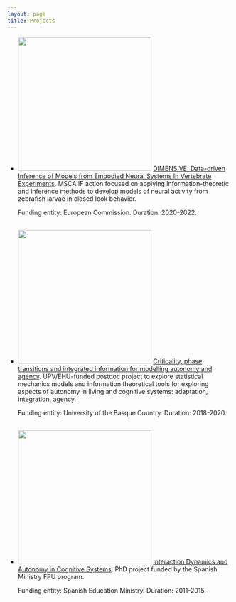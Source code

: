 ```yaml
---
layout: page
title: Projects
---
```


<ul class="posts">
<li itemscope>
    <a href="/projects/msca.html"><img src="{{ site.github.url }}/assets/img/dimensive-sussex.png" height="300"></a>
    <a href="/projects/msca.html">DIMENSIVE: Data-driven Inference of Models from Embodied Neural Systems In Vertebrate Experiments</a>. MSCA IF action focused on applying information-theoretic and inference methods to develop models of neural activity from zebrafish larvae in closed look behavior.
  <p class="post-date"><span>Funding entity: European Commission. Duration: 2020-2022.</span></p>
</li>

<br>

<li itemscope>
    <a href="/projects/ehu.html"><img src="{{ site.github.url }}/assets/img/ehu-project.png" height="300"></a>
    <a href="/projects/ehu.html">Criticality, phase transitions and integrated information for modelling autonomy and agency</a>. UPV/EHU-funded postdoc project to explore statistical mechanics models and information theoretical tools for exploring aspects of autonomy in living and cognitive systems: adaptation, integration, agency.
  <p class="post-date"><span>Funding entity: University of the Basque Country. Duration: 2018-2020.</span></p>
</li>

<br>

<li itemscope>
    <a href="/projects/phd.html"><img src="{{ site.github.url }}/assets/img/uz-project.png" height="300"></a>
    <a href="/projects/phd.html">Interaction Dynamics and Autonomy in Cognitive Systems</a>. PhD project funded by the Spanish Ministry FPU program.
  <p class="post-date"><span>Funding entity: Spanish Education Ministry. Duration: 2011-2015.</span></p>
</li>
</ul>

